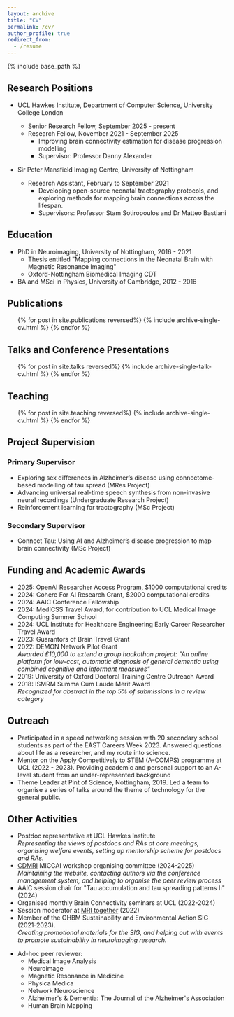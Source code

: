 ```yaml
---
layout: archive
title: "CV"
permalink: /cv/
author_profile: true
redirect_from:
  - /resume
---
```


{% include base_path %}

## Research Positions
* UCL Hawkes Institute, Department of Computer Science, University College London
  * Senior Research Fellow, September 2025 - present
  * Research Fellow, November 2021 - September 2025
    * Improving brain connectivity estimation for disease progression modelling
    * Supervisor: Professor Danny Alexander

* Sir Peter Mansfield Imaging Centre, University of Nottingham
  * Research Assistant, February to September 2021
    * Developing open-source neonatal tractography protocols, and exploring methods for mapping brain connections across the lifespan.
    * Supervisors: Professor Stam Sotiropoulos and Dr Matteo Bastiani

## Education

* PhD in Neuroimaging, University of Nottingham, 2016 - 2021
  * Thesis entitled "Mapping connections in the Neonatal Brain with Magnetic Resonance Imaging"
  * Oxford-Nottingham Biomedical Imaging CDT
* BA and MSci in Physics, University of Cambridge, 2012 - 2016
  

## Publications

  <ul>{% for post in site.publications reversed%}
    {% include archive-single-cv.html %}
  {% endfor %}</ul>
  
## Talks and Conference Presentations

  <ul>{% for post in site.talks reversed%}
    {% include archive-single-talk-cv.html %}
  {% endfor %}</ul>
  
## Teaching

  <ul>{% for post in site.teaching reversed%}
    {% include archive-single-cv.html %}
  {% endfor %}</ul>

## Project Supervision

### Primary Supervisor
- Exploring sex differences in Alzheimer’s disease using connectome-based modelling of tau spread (MRes Project)  
- Advancing universal real-time speech synthesis from non-invasive neural recordings (Undergraduate Research Project)  
- Reinforcement learning for tractography (MSc Project)  

### Secondary Supervisor
- Connect Tau: Using AI and Alzheimer’s disease progression to map brain connectivity (MSc Project)  


## Funding and Academic Awards
- 2025: OpenAI Researcher Access Program, $1000 computational credits
- 2024: Cohere For AI Research Grant, $2000 computational credits
- 2024: AAIC Conference Fellowship  
- 2024: MedICSS Travel Award, for contribution to UCL Medical Image Computing Summer School
- 2024: UCL Institute for Healthcare Engineering Early Career Researcher Travel Award  
- 2023: Guarantors of Brain Travel Grant  
- 2022: DEMON Network Pilot Grant  
  *Awarded £10,000 to extend a group hackathon project: "An online platform for low-cost, automatic diagnosis of general dementia using combined cognitive and informant measures"*  
- 2019: University of Oxford Doctoral Training Centre Outreach Award  
- 2018: ISMRM Summa Cum Laude Merit Award  
  *Recognized for abstract in the top 5% of submissions in a review category*  

  
## Outreach

* Participated in a speed networking session with 20 secondary school students as part of the EAST Careers Week 2023. Answered questions about life as a researcher, and my route into science.
* Mentor on the Apply Competitively to STEM (A-COMPS) programme at UCL (2022 - 2023). Providing academic and personal support to an A-level student from an under-represented background
* Theme Leader at Pint of Science, Nottingham, 2019. Led a team to organise a series of talks around the theme of technology for the general public.

## Other Activities
- Postdoc representative at UCL Hawkes Institute  
  *Representing the views of postdocs and RAs at core meetings, organising welfare events, setting up mentorship scheme for postdocs and RAs.*
- [CDMRI](http://cmic.cs.ucl.ac.uk/cdmri/) MICCAI workshop organising committee (2024-2025)  
  *Maintaining the website, contacting authors via the conference management system, and helping to organise the peer review process*
- AAIC session chair for "Tau accumulation and tau spreading patterns II" (2024)
- Organised monthly Brain Connectivity seminars at UCL (2022-2024)
- Session moderator at [MRI together](https://mritogether.esmrmb.org) (2022)
- Member of the OHBM Sustainability and Environmental Action SIG (2021-2023).   
  *Creating promotional materials for the SIG, and helping out with events to promote sustainability in neuroimaging research.*

* Ad-hoc peer reviewer:
    * Medical Image Analysis 
    * Neuroimage
    * Magnetic Resonance in Medicine
    * Physica Medica
    * Network Neuroscience
    * Alzheimer's & Dementia: The Journal of the Alzheimer's Association
    * Human Brain Mapping
